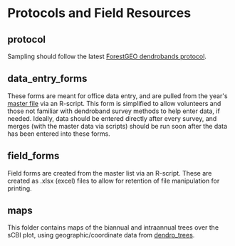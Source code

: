 # Protocols and Field Resources

## protocol

Sampling should follow the latest [ForestGEO dendrobands protocol](https://docs.google.com/document/d/1kCG22EAEnOVxw9Z-cPPvrHIzvRFE-j0U7anTmhJbkqM/edit). 

## data_entry_forms

These forms are meant for office data entry, and are pulled from the year's [master file](https://github.com/SCBI-ForestGEO/Dendrobands/tree/master/data) via an R-script. This form is simplified to allow volunteers and those not familiar with dendroband survey methods to help enter data, if needed. Ideally, data should be entered directly after every survey, and merges (with the master data via scripts) should be run soon after the data has been entered into these forms.

## field_forms

Field forms are created from the master list via an R-script. These are created as .xlsx (excel) files to allow for retention of file manipulation for printing.

## maps

This folder contains maps of the biannual and intraannual trees over the sCBI plot, using geographic/coordinate data from [dendro_trees](https://github.com/SCBI-ForestGEO/Dendrobands/blob/master/data/dendro_trees.csv).
